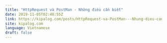 ```yaml
---
title: "HttpRequest và PostMan - Những điều cần biết"
date: 2019-11-05T02:48:55Z
link: https://kipalog.com/posts/HttpRequest-va-PostMan---Nhung-dieu-can-biet?utm_medium=RSS&utm_source=news.12bit.vn
site: kipalog.com
language: Vietnamese
draft: false
---
```

